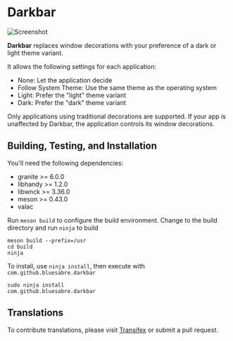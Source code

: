 # Darkbar

![Screenshot](data/screenshots/1x.png?raw=true)

**Darkbar** replaces window decorations with your preference of a dark or light theme variant.

It allows the following settings for each application:

- None: Let the application decide</li>
- Follow System Theme: Use the same theme as the operating system
- Light: Prefer the "light" theme variant
- Dark: Prefer the "dark" theme variant

Only applications using traditional decorations are supported. If your app is unaffected by Darkbar, the application controls its window decorations.

## Building, Testing, and Installation

You'll need the following dependencies:

* granite >= 6.0.0
* libhandy >= 1.2.0
* libwnck >= 3.36.0
* meson >= 0.43.0
* valac

Run `meson build` to configure the build environment. Change to the build directory and run `ninja` to build

    meson build --prefix=/usr
    cd build
    ninja

To install, use `ninja install`, then execute with `com.github.bluesabre.darkbar`

    sudo ninja install
    com.github.bluesabre.darkbar

## Translations

To contribute translations, please visit [Transifex](https://www.transifex.com/bluesabreorg/darkbar) or submit a pull request.

